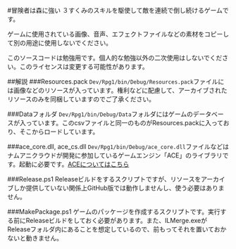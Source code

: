 #冒険者は森に強い
３すくみのスキルを駆使して敵を連続で倒し続けるゲームです。

ゲームに使用されている画像、音声、エフェクトファイルなどの素材をコピーして別の用途に使用しないでください。

このソースコードは勉強用です。個人的な勉強以外の二次使用はしないでください。このライセンスは変更する可能性があります。

##解説
###Resources.pack
`Dev/Rpg1/bin/Debug/Resources.pack`ファイルには画像などのリソースが入っています。権利などに配慮して、アーカイブされたリソースのみを同梱していますのでご了承ください。

###Dataフォルダ
`Dev/Rpg1/bin/Debug/Data`フォルダにはゲームのデータベースが入っています。このcsvファイルと同一のものがResources.packに入っており、そこからロードしています。

###ace_core.dll, ace_cs.dll
`Dev/Rpg1/bin/Debug/ace_core.dll`ファイルなどはナムアニクラウドが開発に参加しているゲームエンジン「ACE」のライブラリです。起動に必要です。[ACEについてはこちら](https://github.com/ac-engine/amusement-creators-engine/blob/master/Document/Index.md)

###Release.ps1
Releaseビルドをするスクリプトですが、リソースをアーカイブしか提供していない関係上GitHub版では動作しませんし、使う必要はありません。

###MakePackage.ps1
ゲームのパッケージを作成するスクリプトです。実行する前にReleaseビルドをしておく必要があります。また、ILMerge.exeがReleaseフォルダ内にあることを想定しているので、前もってそれを置いておかないと動きません。